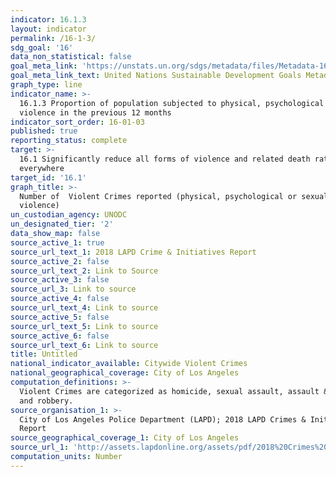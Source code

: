 ```yaml
---
indicator: 16.1.3
layout: indicator
permalink: /16-1-3/
sdg_goal: '16'
data_non_statistical: false
goal_meta_link: 'https://unstats.un.org/sdgs/metadata/files/Metadata-16-01-03.pdf '
goal_meta_link_text: United Nations Sustainable Development Goals Metadata (PDF 217 KB)
graph_type: line
indicator_name: >-
  16.1.3 Proportion of population subjected to physical, psychological or sexual
  violence in the previous 12 months
indicator_sort_order: 16-01-03
published: true
reporting_status: complete
target: >-
  16.1 Significantly reduce all forms of violence and related death rates
  everywhere
target_id: '16.1'
graph_title: >-
  Number of  Violent Crimes reported (physical, psychological or sexual
  violence)
un_custodian_agency: UNODC
un_designated_tier: '2'
data_show_map: false
source_active_1: true
source_url_text_1: 2018 LAPD Crime & Initiatives Report
source_active_2: false
source_url_text_2: Link to Source
source_active_3: false
source_url_3: Link to source
source_active_4: false
source_url_text_4: Link to source
source_active_5: false
source_url_text_5: Link to source
source_active_6: false
source_url_text_6: Link to source
title: Untitled
national_indicator_available: Citywide Violent Crimes
national_geographical_coverage: City of Los Angeles
computation_definitions: >-
  Violent Crimes are categorized as homicide, sexual assault, assault & battery
  and robbery.
source_organisation_1: >-
  City of Los Angeles Police Department (LAPD); 2018 LAPD Crimes & Initiatives
  Report
source_geographical_coverage_1: City of Los Angeles
source_url_1: 'http://assets.lapdonline.org/assets/pdf/2018%20Crimes%20and%20Initiatives.pdf'
computation_units: Number
---
```

